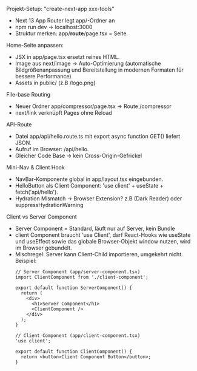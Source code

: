 Projekt-Setup:
"create-next-app xxx-tools"

- Next 13 App Router legt app/-Ordner an
- npm run dev -> localhost:3000
- Struktur merken: app/**route**/page.tsx = Seite.

Home-Seite anpassen:

- JSX in app/page.tsx ersetzt reines HTML.
- Image aus next/image -> Auto-Optimierung (automatische Bildgrößenanpassung und Bereitstellung in modernen Formaten für bessere Performance)
- Assets in public/ (z.B /logo.png)

File-base Routing

- Neuer Ordner app/compressor/page.tsx -> Route /compressor 
- next/link verknüpft Pages ohne Reload

API-Route

- Datei app/api/hello.route.ts mit export async function GET() liefert JSON.
- Aufruf im Browser: /api/hello.
- Gleicher Code Base -> kein Cross-Origin-Gefrickel

Mini-Nav & Client Hook

- NavBar-Komponente global in app/layout.tsx eingebunden.
- HelloButton als Client Component: 'use client' + useState + fetch('api/hello').
- Hydration Mismatch -> Browser Extension? z.B (Dark Reader) oder suppressHydrationWarning

Client vs Server Component
- Server Component = Standard, läuft nur auf Server, kein Bundle
- client Component braucht 'use Client', darf React-Hooks wie useState und useEffect sowie das globale Browser-Objekt window nutzen, wird im Browser gebundelt.
- Mischregel: Server kann Client-Child importieren, umgekehrt nicht.
  Beispiel:
  ```tsx
  // Server Component (app/server-component.tsx)
  import ClientComponent from './client-component';

  export default function ServerComponent() {
	return (
	  <div>
		<h1>Server Component</h1>
		<ClientComponent />
	  </div>
	);
  }

  // Client Component (app/client-component.tsx)
  'use client';

  export default function ClientComponent() {
	return <button>Client Component Button</button>;
  }
  ```

